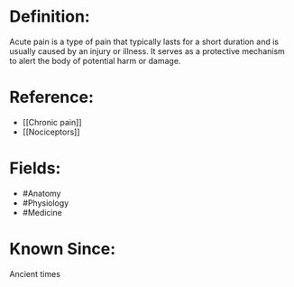 

# Definition:
Acute pain is a type of pain that typically lasts for a short duration and is usually caused by an injury or illness. It serves as a protective mechanism to alert the body of potential harm or damage.

# Reference:
- [[Chronic pain]]
- [[Nociceptors]]

# Fields: 
- #Anatomy
- #Physiology
- #Medicine

# Known Since:
Ancient times

